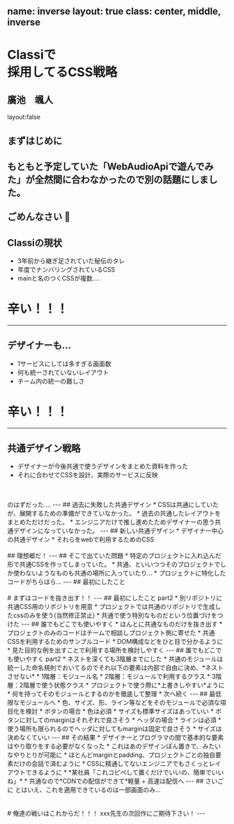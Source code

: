 name: inverse
layout: true
class: center, middle, inverse
---
# Classiで<br>採用してるCSS戦略
廣池　颯人
---
layout:false
## まずはじめに
もともと予定していた「WebAudioApiで遊んでみた」が全然間に合わなかったので別の話題にしました。
<br>
<br>
ごめんなさい 🙇
---
## Classiの現状
* 3年前から継ぎ足されていた秘伝のタレ
* 年度でナンバリングされているCSS
* mainと名のつくCSSが複数....
# 辛い！！！
---
## デザイナーも...
* 1サービスにしては多すぎる画面数
* 何も統一されていないレイアウト
* チーム内の統一の難しさ
# 辛い！！！
---
## 共通デザイン戦略
* デザイナーが今後共通で使うデザインをまとめた資料を作った
* それに合わせてCSSを設計、実際のサービスに反映
<br>
<br>
のはずだった....
---
## 過去に失敗した共通デザイン
* CSSは共通にしていたが、展開するための準備ができていなかった。
* 過去の共通したレイアウトをまとめただけだった。
* エンジニアだけで推し進めたためデザイナーの思う共通デザインになっていなかった。
---
## 新しい共通デザイン
* デザイナー中心の共通デザイン
* それらをwebで利用するためのCSS
<br>
<br>
## 理想郷だ！
---
## そこで出ていた問題
* 特定のプロジェクトに入れ込んだ形で共通CSSを作ってしまっていた。
* 共通、といいつつそのプロジェクトでしか使わないようなものも共通の場所に入っていたり...
* プロジェクトに特化したコードがちらほら...
---
## 最初にしたこと
<br>
<br>
# まずはコードを抜き出す！！
---
## 最初にしたこと part2
* 別リポジトリに共通CSS用のリポジトリを用意
* プロジェクトでは共通のリポジトリで生成したcssのみを使う(当然修正禁止)
* 共通で使う特別なものだという位置づけをつけた
---
## 誰でもどこでも使いやすく
* ほんとに共通なものだけを抜き出す
  * プロジェクトのみのコードはチームで相談しプロジェクト側に寄せた
* 共通CSSを利用するためのサンプルコード
  * DOM構成などをひと目で分かるように
  * 見た目的な例を出すことで利用する場所を検討しやすく
---
## 誰でもどこでも使いやすく part2
* ネストを深くても3階層までにした
  * 共通のモジュールは統一した命名規則でおいてるのでそれ以下の要素は内部で自由に決め、*ネストさせない*
    * 1階層：モジュール名
    * 2階層：モジュールで利用するクラス
    * 3階層：2階層で使う状態クラス
  * プロジェクトで使う際に*上書きしやすい*ように    
* 何を持ってそのモジュールとするのかを徹底して整理
  * 次へ続く
---
## 最低限なモジュールへ
* 色、サイズ、形、ライン等などをそのモジュールで必須な項目化を検討
* ボタンの場合
  * 色は必須
  * サイズも標準サイズはあっていい
  * ボタンに対してのmarginはそれぞれで良さそう
* ヘッダの場合
  * ラインは必須
  * 使う場所も限られるのでヘッダに対してもmarginは固定で良さそう
  * サイズは決めなくていい
---
## その結果
* デザイナーとプログラマの間で基本的な要素はやり取りをする必要がなくなった
  * これはあのデザインぽん置きで、みたいなやりとりが可能に
  * ほとんどmarginとpadding、プロジェクトごとの独自要素だけの会話で済むように
* CSSに精通してないエンジニアでもさくっとレイアウトできるように
  * *某社員「これコピペして置くだけでいいの、簡単でいいね」*
* 共通なので*CDNでの配信ができて*軽量 + 高速は配信へ     
---
## さいごに
とはいえ、これを適用できているのは一部画面のみ...
<br>
<br>
<br>
# 俺達の戦いはこれからだ！！！
xxx先生の次回作にご期待下さい！
---
